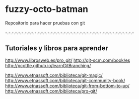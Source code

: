 fuzzy-octo-batman
=================

Repositorio para hacer pruebas con git


-.-.-.-.-.-.-.-.-.-.-.-.-.-.-.-.-.-.-.-.-.-.-.-.-.-.-.-.-.-.-.-.-.-.-.-.-.-.-.-


Tutoriales y libros para aprender
------------------------
http://www.librosweb.es/pro_git/
http://git-scm.com/book/es
http://pcottle.github.io/learnGitBranching/

http://www.etnassoft.com/biblioteca/git-magic/
http://www.etnassoft.com/biblioteca/git-community-book/
http://www.etnassoft.com/biblioteca/git-from-bottom-to-up/
http://www.etnassoft.com/biblioteca/pro-git/

